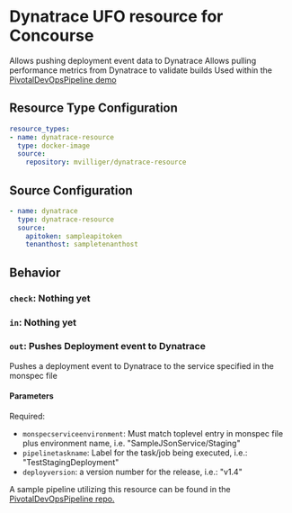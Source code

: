 Dynatrace UFO resource for Concourse
====================================

Allows pushing deployment event data to Dynatrace
Allows pulling performance metrics from Dynatrace to validate builds
Used within the [PivotalDevOpsPipeline demo](https://github.com/akirasoft/PivotalDevOpsTutorial)

Resource Type Configuration
---------------------------

```yaml
resource_types:
- name: dynatrace-resource
  type: docker-image
  source:
    repository: mvilliger/dynatrace-resource
```

Source Configuration
--------------------

```yaml
- name: dynatrace
  type: dynatrace-resource
  source:
    apitoken: sampleapitoken
    tenanthost: sampletenanthost
```

Behavior
--------

### `check`: Nothing yet
### `in`: Nothing yet

### `out`: Pushes Deployment event to Dynatrace

Pushes a deployment event to Dynatrace to the service specified in the monspec file

#### Parameters

Required:

- `monspecserviceenvironment`: Must match toplevel entry in monspec file plus environment name, i.e. "SampleJSonService/Staging"
- `pipelinetaskname`: Label for the task/job being executed, i.e.: "TestStagingDeployment"
- `deployversion`: a version number for the release, i.e.: "v1.4"

A sample pipeline utilizing this resource can be found in the [PivotalDevOpsPipeline repo.](https://github.com/akirasoft/PivotalDevOpsTutorial)

